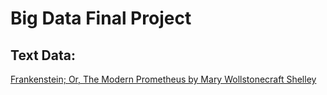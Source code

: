 # Big Data Final Project

## Text Data:
[Frankenstein; Or, The Modern Prometheus by Mary Wollstonecraft Shelley](https://www.gutenberg.org/cache/epub/42324/pg42324.txt)

